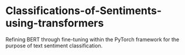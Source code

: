 # Classifications-of-Sentiments-using-transformers
Refining BERT through fine-tuning within the PyTorch framework for the purpose of text sentiment classification.
